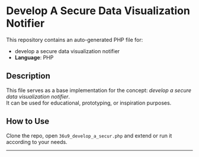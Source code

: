 # Develop A Secure Data Visualization Notifier

This repository contains an auto-generated PHP file for:

- develop a secure data visualization notifier
- **Language**: PHP

## Description

This file serves as a base implementation for the concept: *develop a secure data visualization notifier*.  
It can be used for educational, prototyping, or inspiration purposes.

## How to Use

Clone the repo, open `36u9_develop_a_secur.php` and extend or run it according to your needs.

---



